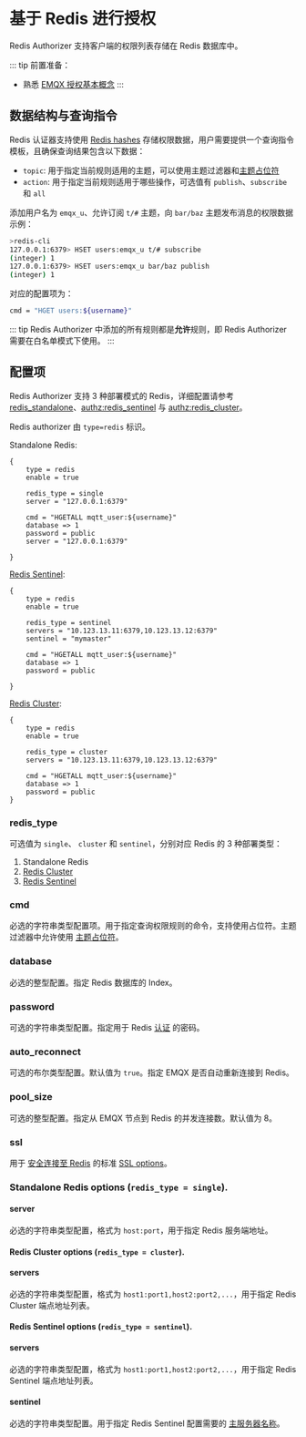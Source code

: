 # 基于 Redis 进行授权

Redis Authorizer 支持客户端的权限列表存储在 Redis 数据库中。

::: tip
前置准备：

- 熟悉 [EMQX 授权基本概念](./authz.md)
  :::

## 数据结构与查询指令

Redis 认证器支持使用 [Redis hashes](https://redis.io/docs/manual/data-types/#hashes) 存储权限数据，用户需要提供一个查询指令模板，且确保查询结果包含以下数据：

- `topic`: 用于指定当前规则适用的主题，可以使用主题过滤器和[主题占位符](./authz.md#主题占位符)
- `action`: 用于指定当前规则适用于哪些操作，可选值有 `publish`、`subscribe` 和 `all`

添加用户名为 `emqx_u`、允许订阅 `t/#` 主题，向 `bar/baz` 主题发布消息的权限数据示例：

```bash
>redis-cli
127.0.0.1:6379> HSET users:emqx_u t/# subscribe
(integer) 1
127.0.0.1:6379> HSET users:emqx_u bar/baz publish
(integer) 1
```

对应的配置项为：

```bash
cmd = "HGET users:${username}"
```

::: tip
Redis Authorizer 中添加的所有规则都是**允许**规则，即 Redis Authorizer 需要在白名单模式下使用。
:::

## 配置项

Redis Authorizer 支持 3 种部署模式的 Redis，详细配置请参考 [redis_standalone](../../configuration/configuration-manual.md#authz:redis_standalone)、[authz:redis_sentinel](../../configuration/configuration-manual.md#authz:redis_sentinel) 与 [authz:redis_cluster](../../configuration/configuration-manual.md#authz:redis_cluster)。

Redis authorizer 由 `type=redis` 标识。

Standalone Redis:

```hocon
{
    type = redis
    enable = true

    redis_type = single
    server = "127.0.0.1:6379"

    cmd = "HGETALL mqtt_user:${username}"
    database => 1
    password = public
    server = "127.0.0.1:6379"

}
```

[Redis Sentinel](https://redis.io/docs/manual/sentinel/):

```hocon
{
    type = redis
    enable = true

    redis_type = sentinel
    servers = "10.123.13.11:6379,10.123.13.12:6379"
    sentinel = "mymaster"

    cmd = "HGETALL mqtt_user:${username}"
    database => 1
    password = public

}
```

[Redis Cluster](https://redis.io/docs/manual/scaling/):

```hocon
{
    type = redis
    enable = true

    redis_type = cluster
    servers = "10.123.13.11:6379,10.123.13.12:6379"

    cmd = "HGETALL mqtt_user:${username}"
    database => 1
    password = public
}
```

### redis_type

可选值为 `single`、 `cluster` 和 `sentinel`，分别对应 Redis 的 3 种部署类型：

1. Standalone Redis
2. [Redis Cluster](https://redis.io/docs/manual/scaling/)
3. [Redis Sentinel](https://redis.io/docs/manual/sentinel/)

### cmd

必选的字符串类型配置项。用于指定查询权限规则的命令，支持使用占位符。主题过滤器中允许使用 [主题占位符](./authz.md#主题占位符)。

### database

必选的整型配置。指定 Redis 数据库的 Index。

### password

可选的字符串类型配置。指定用于 Redis [认证](https://redis.io/docs/manual/security/#authentication) 的密码。

### auto_reconnect

可选的布尔类型配置。默认值为 `true`。指定 EMQX 是否自动重新连接到 Redis。

### pool_size

可选的整型配置。指定从 EMQX 节点到 Redis 的并发连接数。默认值为 8。

### ssl

用于 [安全连接至 Redis](https://redis.io/docs/manual/security/encryption/) 的标准 [SSL options](../ssl.md)。

### Standalone Redis options (`redis_type = single`).

#### server

必选的字符串类型配置，格式为 `host:port`，用于指定 Redis 服务端地址。

#### Redis Cluster options (`redis_type = cluster`).

#### servers

必选的字符串类型配置，格式为 `host1:port1,host2:port2,...`，用于指定 Redis Cluster 端点地址列表。

#### Redis Sentinel options (`redis_type = sentinel`).

#### servers

必选的字符串类型配置，格式为 `host1:port1,host2:port2,...`，用于指定 Redis Sentinel 端点地址列表。

#### sentinel

必选的字符串类型配置。用于指定 Redis Sentinel 配置需要的 [主服务器名称](https://redis.io/docs/manual/sentinel/#configuring-sentinel)。
